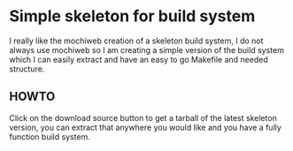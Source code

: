 Simple skeleton for build system
================================

I really like the mochiweb creation of a skeleton build system, I do not always use mochiweb so I am creating a simple version of the build system which I can easily extract and have an easy to go Makefile and needed structure.

HOWTO
-----

Click on the download source button to get a tarball of the latest skeleton version, you can extract that anywhere you would like and you have a fully function build system.

